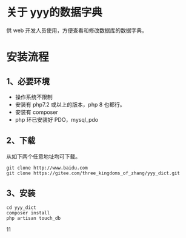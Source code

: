 关于 yyy的数据字典
===
供 web 开发人员使用，方便查看和修改数据库的数据字典。

安装流程
===
1、必要环境
---
+ 操作系统不限制
+ 安装有 php7.2 或以上的版本，php 8 也都行。
+ 安装有 composer 
+ php 环已安装好 PDO，mysql_pdo

2、下载
---
从如下两个任意地址均可下载。  

    git clone http://www.baidu.com
    git clone https://gitee.com/three_kingdoms_of_zhang/yyy_dict.git

3、安装
---

    cd yyy_dict
    composer install
    php artisan touch_db
    
11
